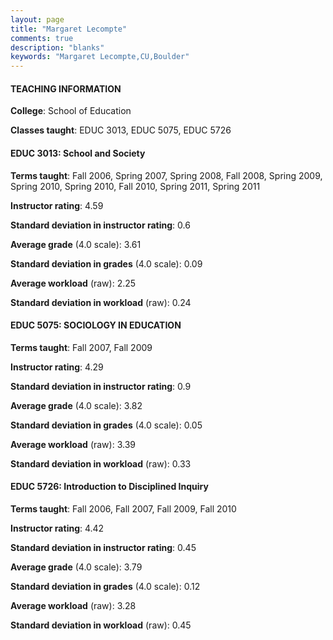 ```yaml
---
layout: page
title: "Margaret Lecompte" 
comments: true
description: "blanks"
keywords: "Margaret Lecompte,CU,Boulder"
---
```

<head>
<script src="https://ajax.googleapis.com/ajax/libs/jquery/2.1.3/jquery.min.js"></script>
<script src="https://dl.dropboxusercontent.com/s/pc42nxpaw1ea4o9/highcharts.js?dl=0"></script>
<!-- <script src="../assets/js/highcharts.js"></script> -->
<style type="text/css">@font-face {
	font-family: "Bebas Neue";
	src: url(https://www.filehosting.org/file/details/544349/BebasNeue Regular.otf) format("opentype");
	}
	h1.Bebas { 
		font-family: "Bebas Neue", Verdana, Tahoma;
	}
</style>
</head>
	   
#### TEACHING INFORMATION

**College**: School of Education

**Classes taught**: EDUC 3013, EDUC 5075, EDUC 5726

#### EDUC 3013: School and Society

**Terms taught**: Fall 2006, Spring 2007, Spring 2008, Fall 2008, Spring 2009, Spring 2010, Spring 2010, Fall 2010, Spring 2011, Spring 2011

**Instructor rating**: 4.59

**Standard deviation in instructor rating**: 0.6

**Average grade** (4.0 scale): 3.61

**Standard deviation in grades** (4.0 scale): 0.09

**Average workload** (raw): 2.25

**Standard deviation in workload** (raw): 0.24

#### EDUC 5075: SOCIOLOGY IN EDUCATION

**Terms taught**: Fall 2007, Fall 2009

**Instructor rating**: 4.29

**Standard deviation in instructor rating**: 0.9

**Average grade** (4.0 scale): 3.82

**Standard deviation in grades** (4.0 scale): 0.05

**Average workload** (raw): 3.39

**Standard deviation in workload** (raw): 0.33

#### EDUC 5726: Introduction to Disciplined Inquiry

**Terms taught**: Fall 2006, Fall 2007, Fall 2009, Fall 2010

**Instructor rating**: 4.42

**Standard deviation in instructor rating**: 0.45

**Average grade** (4.0 scale): 3.79

**Standard deviation in grades** (4.0 scale): 0.12

**Average workload** (raw): 3.28

**Standard deviation in workload** (raw): 0.45

